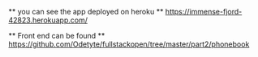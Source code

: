 ** you can see the app deployed on heroku **
https://immense-fjord-42823.herokuapp.com/

** Front end can be found ** 
https://github.com/Odetyte/fullstackopen/tree/master/part2/phonebook